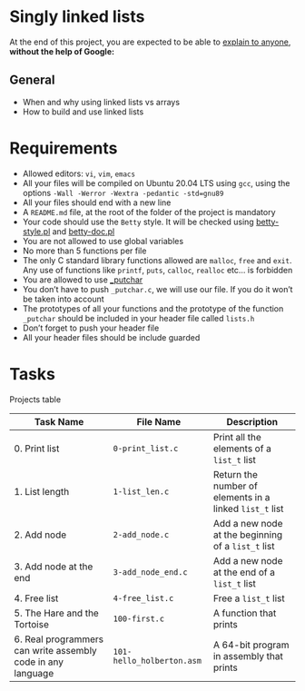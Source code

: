 # Singly linked lists
At the end of this project, you are expected to be able to [explain to anyone](https://fs.blog/feynman-learning-technique/?fbclid=IwAR2K5_BGPVo0QjJXkOIIqNsqcXK4lTskPWJvA0asKQIGtCPWaQBdKmj1Ztg), 
**without the help of Google:**

## General
* When and why using linked lists vs arrays
* How to build and use linked lists

# Requirements
* Allowed editors: `vi`, `vim`, `emacs`
* All your files will be compiled on Ubuntu 20.04 LTS using `gcc`, using the options `-Wall -Werror -Wextra -pedantic -std=gnu89`
* All your files should end with a new line
* A `README.md` file, at the root of the folder of the project is mandatory
* Your code should use the `Betty` style. It will be checked using [betty-style.pl](https://github.com/holbertonschool/Betty/blob/master/betty-style.pl) and [betty-doc.pl](https://github.com/holbertonschool/Betty/blob/master/betty-doc.pl)
* You are not allowed to use global variables
* No more than 5 functions per file
* The only C standard library functions allowed are `malloc`, `free` and `exit`. Any use of functions like `printf`, `puts`, `calloc`, `realloc` etc… is forbidden
* You are allowed to use [_putchar](https://github.com/holbertonschool/_putchar.c/blob/master/_putchar.c)
* You don’t have to push `_putchar.c`, we will use our file. If you do it won’t be taken into account
* The prototypes of all your functions and the prototype of the function `_putchar` should be included in your header file called `lists.h`
* Don’t forget to push your header file
* All your header files should be include guarded

# Tasks
Projects table

| Task Name  | File Name | Description |
| --------------- | ------------------------------ |---------------------------------------------------------------|
| 0. Print list | `0-print_list.c`  | Print all the elements of a `list_t` list |
| 1. List length | `1-list_len.c` | Return the number of elements in a linked `list_t` list |
| 2. Add node | `2-add_node.c` | Add a new node at the beginning of a `list_t` list |
| 3. Add node at the end | `3-add_node_end.c` | Add a new node at the end of a `list_t` list |
| 4. Free list | `4-free_list.c` | Free a `list_t` list |
| 5. The Hare and the Tortoise | `100-first.c` | A function that prints |
| 6. Real programmers can write assembly code in any language | `101-hello_holberton.asm` | A 64-bit program in assembly that prints |
